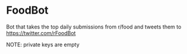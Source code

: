 # FoodBot

Bot that takes the top daily submissions from r/food and tweets them to https://twitter.com/rFoodBot

NOTE:
private keys are empty
